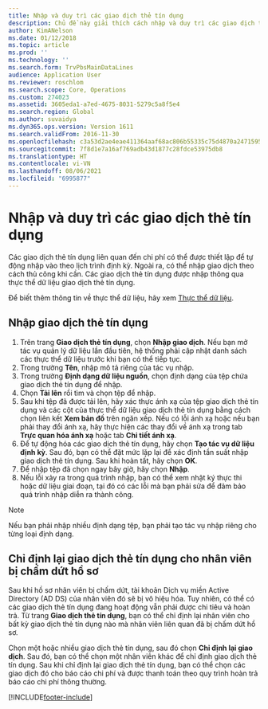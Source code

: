 ```yaml
---
title: Nhập và duy trì các giao dịch thẻ tín dụng
description: Chủ đề này giải thích cách nhập và duy trì các giao dịch thẻ tín dụng liên quan đến chi phí. Bạn có thể thiết lập để các giao dịch này được nhập tự động theo lịch trình định kỳ hoặc được nhập thủ công khi cần.
author: KimANelson
ms.date: 01/12/2018
ms.topic: article
ms.prod: ''
ms.technology: ''
ms.search.form: TrvPbsMainDataLines
audience: Application User
ms.reviewer: roschlom
ms.search.scope: Core, Operations
ms.custom: 274023
ms.assetid: 3605eda1-a7ed-4675-8031-5279c5a8f5e4
ms.search.region: Global
ms.author: suvaidya
ms.dyn365.ops.version: Version 1611
ms.search.validFrom: 2016-11-30
ms.openlocfilehash: c3a53d2ae4eae411364aaf68ac806b55335c75d4870a24715954ccae327f4358
ms.sourcegitcommit: 7f8d1e7a16af769adb43d1877c28fdce53975db8
ms.translationtype: HT
ms.contentlocale: vi-VN
ms.lasthandoff: 08/06/2021
ms.locfileid: "6995877"
---
```

# <a name="import-and-maintain-credit-card-transactions"></a>Nhập và duy trì các giao dịch thẻ tín dụng

Các giao dịch thẻ tín dụng liên quan đến chi phí có thể được thiết lập để tự động nhập vào theo lịch trình định kỳ. Ngoài ra, có thể nhập giao dịch theo cách thủ công khi cần. Các giao dịch thẻ tín dụng được nhập thông qua thực thể dữ liệu giao dịch thẻ tín dụng.

Để biết thêm thông tin về thực thể dữ liệu, hãy xem [Thực thể dữ liệu](/dynamics365/fin-ops-core/dev-itpro/data-entities/data-entities).

## <a name="import-credit-card-transactions"></a>Nhập giao dịch thẻ tín dụng

1. Trên trang **Giao dịch thẻ tín dụng**, chọn **Nhập giao dịch**. Nếu bạn mở tác vụ quản lý dữ liệu lần đầu tiên, hệ thống phải cập nhật danh sách các thực thể dữ liệu trước khi bạn có thể tiếp tục.
2. Trong trường **Tên**, nhập mô tả riêng của tác vụ nhập.
3. Trong trường **Định dạng dữ liệu nguồn**, chọn định dạng của tệp chứa giao dịch thẻ tín dụng để nhập.
4. Chọn **Tải lên** rồi tìm và chọn tệp để nhập.
5. Sau khi tệp đã được tải lên, hãy xác thực ánh xạ của tệp giao dịch thẻ tín dụng và các cột của thực thể dữ liệu giao dịch thẻ tín dụng bằng cách chọn liên kết **Xem bản đồ** trên ngăn xếp. Nếu có lỗi ánh xạ hoặc nếu bạn phải thay đổi ánh xạ, hãy thực hiện các thay đổi về ánh xạ trong tab **Trực quan hóa ánh xạ** hoặc tab **Chi tiết ánh xạ**.
6. Để tự động hóa các giao dịch thẻ tín dụng, hãy chọn **Tạo tác vụ dữ liệu định kỳ**. Sau đó, bạn có thể đặt mức lặp lại để xác định tần suất nhập giao dịch thẻ tín dụng. Sau khi hoàn tất, hãy chọn **OK**.
7. Để nhập tệp đã chọn ngay bây giờ, hãy chọn **Nhập**.
8. Nếu lỗi xảy ra trong quá trình nhập, bạn có thể xem nhật ký thực thi hoặc dữ liệu giai đoạn, tại đó có các lỗi mà bạn phải sửa để đảm bảo quá trình nhập diễn ra thành công.

> [!NOTE]
> Nếu bạn phải nhập nhiều định dạng tệp, bạn phải tạo tác vụ nhập riêng cho từng loại định dạng.

## <a name="reassign-the-credit-card-transactions-for-terminated-employees"></a>Chỉ định lại giao dịch thẻ tín dụng cho nhân viên bị chấm dứt hồ sơ

Sau khi hồ sơ nhân viên bị chấm dứt, tài khoản Dịch vụ miền Active Directory (AD DS) của nhân viên đó sẽ bị vô hiệu hóa. Tuy nhiên, có thể có các giao dịch thẻ tín dụng đang hoạt động vẫn phải được chi tiêu và hoàn trả. Từ trang **Giao dịch thẻ tín dụng**, bạn có thể chỉ định lại nhân viên cho bất kỳ giao dịch thẻ tín dụng nào mà nhân viên liên quan đã bị chấm dứt hồ sơ.

Chọn một hoặc nhiều giao dịch thẻ tín dụng, sau đó chọn **Chỉ định lại giao dịch**. Sau đó, bạn có thể chọn một nhân viên khác để chỉ định giao dịch thẻ tín dụng. Sau khi chỉ định lại giao dịch thẻ tín dụng, bạn có thể chọn các giao dịch đó cho báo cáo chi phí và được thanh toán theo quy trình hoàn trả báo cáo chi phí thông thường.


[!INCLUDE[footer-include](../includes/footer-banner.md)]
